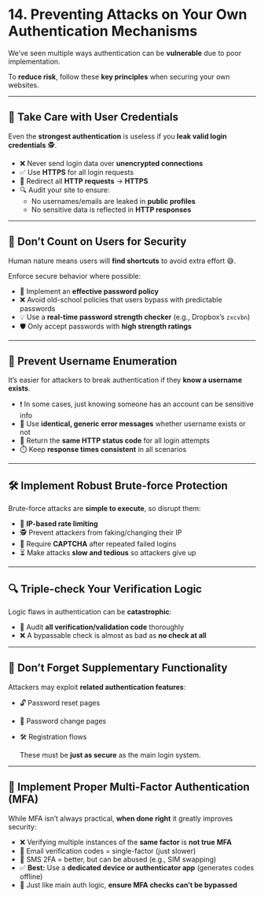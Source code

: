 # 14. Preventing Attacks on Your Own Authentication Mechanisms

We’ve seen multiple ways authentication can be **vulnerable** due to poor implementation.

To **reduce risk**, follow these **key principles** when securing your own websites.

---

## 🔑 **Take Care with User Credentials**

Even the **strongest authentication** is useless if you **leak valid login credentials** 🕵️.

- ❌ Never send login data over **unencrypted connections**
- ✅ Use **HTTPS** for all login requests
- 🔄 Redirect all **HTTP requests** → **HTTPS**
- 🔍 Audit your site to ensure:
    - No usernames/emails are leaked in **public profiles**
    - No sensitive data is reflected in **HTTP responses**

---

## 🚫 **Don’t Count on Users for Security**

Human nature means users will **find shortcuts** to avoid extra effort 😅.

Enforce secure behavior where possible:

- 📏 Implement an **effective password policy**
- ❌ Avoid old-school policies that users bypass with predictable passwords
- 💡 Use a **real-time password strength checker** (e.g., Dropbox’s `zxcvbn`)
- 🛡️ Only accept passwords with **high strength ratings**

---

## 🙈 **Prevent Username Enumeration**

It’s easier for attackers to break authentication if they **know a username exists**.

- ❗ In some cases, just knowing someone has an account can be sensitive info
- 🔐 Use **identical, generic error messages** whether username exists or not
- 📄 Return the **same HTTP status code** for all login attempts
- ⏱️ Keep **response times consistent** in all scenarios

---

## 🛠️ **Implement Robust Brute-force Protection**

Brute-force attacks are **simple to execute**, so disrupt them:

- 🚫 **IP-based rate limiting**
- 🕵️ Prevent attackers from faking/changing their IP
- 🧩 Require **CAPTCHA** after repeated failed logins
- ⏳ Make attacks **slow and tedious** so attackers give up

---

## 🔍 **Triple-check Your Verification Logic**

Logic flaws in authentication can be **catastrophic**:

- 🧪 Audit **all verification/validation code** thoroughly
- ❌ A bypassable check is almost as bad as **no check at all**

---

## 📌 **Don’t Forget Supplementary Functionality**

Attackers may exploit **related authentication features**:

- 🔓 Password reset pages
- 🔑 Password change pages
- 🛠️ Registration flows
    
    These must be **just as secure** as the main login system.
    

---

## 🧾 **Implement Proper Multi-Factor Authentication (MFA)**

While MFA isn’t always practical, **when done right** it greatly improves security:

- ❌ Verifying multiple instances of the **same factor** is **not true MFA**
- 📧 Email verification codes = single-factor (just slower)
- 📱 SMS 2FA = better, but can be abused (e.g., SIM swapping)
- ✅ **Best:** Use a **dedicated device or authenticator app** (generates codes offline)
- 🔄 Just like main auth logic, **ensure MFA checks can’t be bypassed**